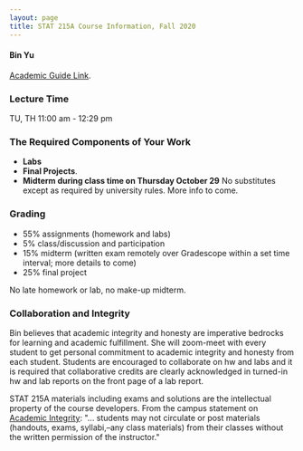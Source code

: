 ```yaml
---
layout: page
title: STAT 215A Course Information, Fall 2020
---
```

#### Bin Yu ####

[Academic Guide Link](https://classes.berkeley.edu/content/2020-fall-stat-215a-001-lec-001).

### Lecture Time ###
TU, TH 11:00 am - 12:29 pm


### The Required Components of Your Work ###
- **Labs**
- **Final Projects**.
- **Midterm during class time on Thursday October 29** No substitutes except as required by university rules. More info to come.

### Grading ###

* 55% assignments (homework and labs)
* 5% class/discussion and participation
* 15% midterm (written exam remotely over Gradescope within a set time interval; more details to come)
* 25% final project

No late homework or lab, no make-up midterm.

### Collaboration and Integrity ###

Bin believes that academic integrity and honesty are imperative bedrocks for
learning and academic fulfillment. She will zoom-meet with every student to get
personal commitment to academic integrity and honesty from each student.
Students are encouraged to collaborate on hw and labs and it is required that
collaborative credits are clearly acknowledged in turned-in hw and lab reports
on the front page of a lab report.

STAT 215A materials including exams and solutions are the intellectual property
of the course developers. From the campus statement on [Academic
Integrity](https://teaching.berkeley.edu/statements-course-policies): "...
students may not circulate or post materials (handouts, exams, syllabi,–any
class materials) from their classes without the written permission of the
instructor."
